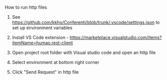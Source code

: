 ﻿How to run http files


1. See https://github.com/kkho/Conferenti/blob/trunk/.vscode/settings.json to set up environment variables

2. Install VS Code extension - https://marketplace.visualstudio.com/items?itemName=humao.rest-client

3. Open project root folder with Visual studio code and open an http file

4. Select environment at bottom right corner

5. Click "Send Request" in http file
